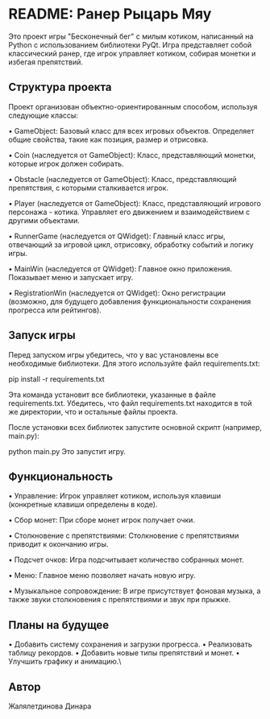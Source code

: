 # README: Ранер Рыцарь Мяу
Это проект игры "Бесконечный бег" с милым котиком, написанный на Python с использованием библиотеки PyQt. Игра представляет собой классический ранер, где игрок управляет котиком, собирая монетки и избегая препятствий.

## Структура проекта

Проект организован объектно-ориентированным способом, используя следующие классы:

• GameObject: Базовый класс для всех игровых объектов. Определяет общие свойства, такие как позиция, размер и отрисовка.

• Coin (наследуется от GameObject): Класс, представляющий монетки, которые игрок должен собирать.

• Obstacle (наследуется от GameObject): Класс, представляющий препятствия, с которыми сталкивается игрок.

• Player (наследуется от GameObject): Класс, представляющий игрового персонажа - котика. Управляет его движением и взаимодействием с другими объектами.

• RunnerGame (наследуется от QWidget): Главный класс игры, отвечающий за игровой цикл, отрисовку, обработку событий и логику игры.

• MainWin (наследуется от QWidget): Главное окно приложения. Показывает меню и запускает игру.

• RegistrationWin (наследуется от QWidget): Окно регистрации (возможно, для будущего добавления функциональности сохранения прогресса или рейтингов).


## Запуск игры

Перед запуском игры убедитесь, что у вас установлены все необходимые библиотеки. Для этого используйте файл requirements.txt:

pip install -r requirements.txt


Эта команда установит все библиотеки, указанные в файле requirements.txt. Убедитесь, что файл requirements.txt находится в той же директории, что и остальные файлы проекта.

После установки всех библиотек запустите основной скрипт (например, main.py):

python main.py
Это запустит игру.

## Функциональность

• Управление: Игрок управляет котиком, используя клавиши (конкретные клавиши определены в коде).

• Сбор монет: При сборе монет игрок получает очки.

• Столкновение с препятствиями: Столкновение с препятствиями приводит к окончанию игры.

• Подсчет очков: Игра подсчитывает количество собранных монет.

• Меню: Главное меню позволяет начать новую игру.

• Музыкальное сопровождение: В игре присутствует фоновая музыка, а также звуки столкновения с препятствиями и звук при прыжке.


## Планы на будущее

• Добавить систему сохранения и загрузки прогресса.
• Реализовать таблицу рекордов.
• Добавить новые типы препятствий и монет.
• Улучшить графику и анимацию.\


## Автор

Жалялетдинова Динара

